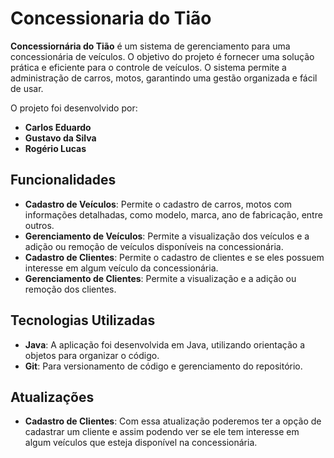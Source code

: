 # Concessionaria do Tião

**Concessiornária do Tião** é um sistema de gerenciamento para uma concessionária de veículos. O objetivo do projeto é fornecer uma solução prática e eficiente para o controle de veículos. O sistema permite a administração de carros, motos, garantindo uma gestão organizada e fácil de usar.

O projeto foi desenvolvido por:

- **Carlos Eduardo**
- **Gustavo da Silva**
- **Rogério Lucas**

## Funcionalidades

- **Cadastro de Veículos**: Permite o cadastro de carros, motos com informações detalhadas, como modelo, marca, ano de fabricação, entre outros.
- **Gerenciamento de Veículos**: Permite a visualização dos veículos e a adição ou remoção de veículos disponíveis na concessionária.
- **Cadastro de Clientes**: Permite o cadastro de clientes e se eles possuem interesse em algum veículo da concessionária.
- **Gerenciamento de Clientes**: Permite a visualização e a adição ou remoção dos clientes.

## Tecnologias Utilizadas

- **Java**: A aplicação foi desenvolvida em Java, utilizando orientação a objetos para organizar o código.
- **Git**: Para versionamento de código e gerenciamento do repositório.

## Atualizações

- **Cadastro de Clientes**: Com essa atualização poderemos ter a opção de cadastrar um cliente e assim podendo ver se ele tem interesse em algum veículos que esteja disponível na concessionária.
  
